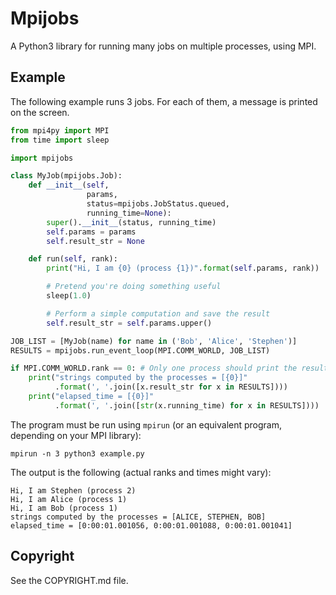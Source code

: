 # Mpijobs

A Python3 library for running many jobs on multiple processes, using
MPI.

## Example

The following example runs 3 jobs. For each of them, a message is
printed on the screen.

`````python
from mpi4py import MPI
from time import sleep

import mpijobs

class MyJob(mpijobs.Job):
    def __init__(self,
                 params,
                 status=mpijobs.JobStatus.queued,
                 running_time=None):
        super().__init__(status, running_time)
        self.params = params
        self.result_str = None

    def run(self, rank):
        print("Hi, I am {0} (process {1})".format(self.params, rank))

        # Pretend you're doing something useful
        sleep(1.0)

        # Perform a simple computation and save the result
        self.result_str = self.params.upper()

JOB_LIST = [MyJob(name) for name in ('Bob', 'Alice', 'Stephen')]
RESULTS = mpijobs.run_event_loop(MPI.COMM_WORLD, JOB_LIST)

if MPI.COMM_WORLD.rank == 0: # Only one process should print the results
    print("strings computed by the processes = [{0}]"
          .format(', '.join([x.result_str for x in RESULTS])))
    print("elapsed_time = [{0}]"
          .format(', '.join([str(x.running_time) for x in RESULTS])))
`````

The program must be run using ``mpirun`` (or an equivalent program,
depending on your MPI library):

    mpirun -n 3 python3 example.py

The output is the following (actual ranks and times might vary):

    Hi, I am Stephen (process 2)
    Hi, I am Alice (process 1)
    Hi, I am Bob (process 1)
    strings computed by the processes = [ALICE, STEPHEN, BOB]
    elapsed_time = [0:00:01.001056, 0:00:01.001088, 0:00:01.001041]

## Copyright

See the COPYRIGHT.md file.

